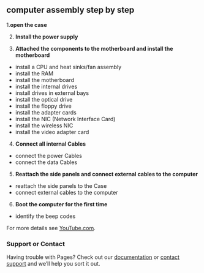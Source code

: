 ## **computer assembly step by step**
1.**open the case**

2. **Install the power supply**

3. **Attached the components to the motherboard and install the motherboard**
- install a CPU and heat sinks/fan assembly
- install the RAM
- install the motherboard
- install the internal drives
- install drives in external bays
- install the optical drive
- install the floppy drive
- install the adapter cards
- install the NIC (Network Interface Card)
- install the wireless NIC
- install the video adapter card

4. **Connect all internal Cables**
- connect the power Cables
- connect the data Cables

5. **Reattach the side panels and connect external cables to the computer**
- reattach the side panels to the Case
- connect external cables to the computer
6. **Boot the computer for the first time**
- identify the beep codes

For more details see [YouTube.com](https://youtu.be/hWB2UHCT0dw).

### Support or Contact

Having trouble with Pages? Check out our [documentation](https://docs.github.com/categories/github-pages-basics/) or [contact support](https://github.com/contact) and we’ll help you sort it out.
